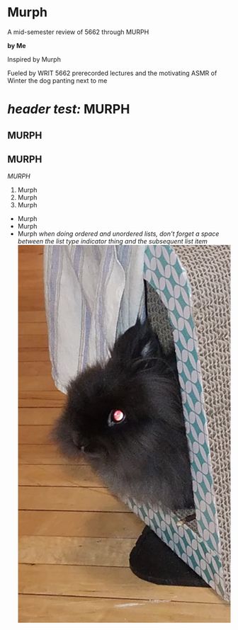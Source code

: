 # Murph
A mid-semester review of 5662 through MURPH

**by Me**

Inspired by Murph

Fueled by WRIT 5662 prerecorded lectures and the motivating ASMR of Winter the dog panting next to me

*header test:*
MURPH
=====
MURPH
-----
MURPH
-----
*MURPH*
1. Murph
2. Murph
3. Murph
* Murph
* Murph
* Murph
*when doing ordered and unordered lists, don't forget a space between the list type indicator thing and the subsequent list item*
![picture of MURPH, a fluffy black rabbit in profile peeking his head out of a hollow corrugated cardboard cube. His eye is reflecting a glowing red color from the camera flash. He looks up to no good.](murph.jpg)
